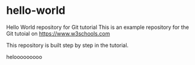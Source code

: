 # hello-world
Hello World repository for Git tutorial
This is an example repository for the Git tutoial on https://www.w3schools.com

This repository is built step by step in the tutorial.

helooooooooo
